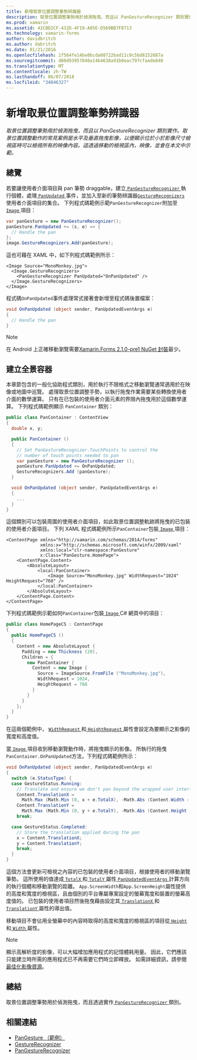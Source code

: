 ```yaml
---
title: 新增取景位置調整筆勢辨識器
description: 取景位置調整筆勢用於偵測拖曳，而且以 PanGestureRecognizer 類別實作。 取景位置調整動作的常見案例是水平及垂直拖曳影像，以便顯示位於小於影像尺寸檢視區時可以檢視所有的映像內容。 這透過移動的檢視區內，映像，並會在本文中示範。
ms.prod: xamarin
ms.assetid: 42CBD2CF-432D-4F19-A05E-D569BB7F8713
ms.technology: xamarin-forms
author: davidbritch
ms.author: dabritch
ms.date: 01/21/2016
ms.openlocfilehash: 1f564fe14be0bcda08722bad11c9c5bd8152687a
ms.sourcegitcommit: d80d93957040a14b4638a91b0eac797cfaade840
ms.translationtype: MT
ms.contentlocale: zh-TW
ms.lasthandoff: 06/07/2018
ms.locfileid: "34846327"
---
```

# <a name="adding-a-pan-gesture-recognizer"></a>新增取景位置調整筆勢辨識器

_取景位置調整筆勢用於偵測拖曳，而且以 PanGestureRecognizer 類別實作。取景位置調整動作的常見案例是水平及垂直拖曳影像，以便顯示位於小於影像尺寸檢視區時可以檢視所有的映像內容。這透過移動的檢視區內，映像，並會在本文中示範。_

## <a name="overview"></a>總覽

若要讓使用者介面項目與 pan 筆勢 draggable，建立[ `PanGestureRecognizer` ](https://developer.xamarin.com/api/type/Xamarin.Forms.PanGestureRecognizer/)執行個體，處理[ `PanUpdated` ](https://developer.xamarin.com/api/event/Xamarin.Forms.PanGestureRecognizer.PanUpdated/)事件，並加入至新的筆勢辨識器[`GestureRecognizers` ](https://developer.xamarin.com/api/property/Xamarin.Forms.View.GestureRecognizers/)使用者介面項目的集合。 下列程式碼範例示範`PanGestureRecognizer`附加至[ `Image` ](https://developer.xamarin.com/api/type/Xamarin.Forms.Image/)項目：

```csharp
var panGesture = new PanGestureRecognizer();
panGesture.PanUpdated += (s, e) => {
  // Handle the pan
};
image.GestureRecognizers.Add(panGesture);
```

這也可藉在 XAML 中，如下列程式碼範例所示：

```xaml
<Image Source="MonoMonkey.jpg">
  <Image.GestureRecognizers>
    <PanGestureRecognizer PanUpdated="OnPanUpdated" />
  </Image.GestureRecognizers>
</Image>
```

程式碼`OnPanUpdated`事件處理常式接著會新增至程式碼後置檔案：

```csharp
void OnPanUpdated (object sender, PanUpdatedEventArgs e)
{
  // Handle the pan
}
```

> [!NOTE]
> 在 Android 上正確移動瀏覽需要[Xamarin.Forms 2.1.0-pre1 NuGet 封裝](https://www.nuget.org/packages/Xamarin.Forms/2.1.0.6501-pre1)最少。

## <a name="creating-a-pan-container"></a>建立全景容器

本章節包含的一般化協助程式類別，用於執行不限格式之移動瀏覽通常適用於在映像或地圖中巡覽。 處理取景位置調整手勢，以執行拖曳作業需要某些轉換使用者介面的數學運算。 只有在已包裝的使用者介面元素的界限內拖曳用於這個數學運算。 下列程式碼範例顯示 `PanContainer` 類別：

```csharp
public class PanContainer : ContentView
{
  double x, y;

  public PanContainer ()
  {
    // Set PanGestureRecognizer.TouchPoints to control the
    // number of touch points needed to pan
    var panGesture = new PanGestureRecognizer ();
    panGesture.PanUpdated += OnPanUpdated;
    GestureRecognizers.Add (panGesture);
  }

  void OnPanUpdated (object sender, PanUpdatedEventArgs e)
  {
    ...
  }
}
```

這個類別可以包裝周圍的使用者介面項目，如此取景位置調整軌跡將拖曳的已包裝的使用者介面項目。 下列 XAML 程式碼範例所示`PanContainer`包裝[ `Image` ](https://developer.xamarin.com/api/type/Xamarin.Forms.Image/)項目：

```xaml
<ContentPage xmlns="http://xamarin.com/schemas/2014/forms"
             xmlns:x="http://schemas.microsoft.com/winfx/2009/xaml"
             xmlns:local="clr-namespace:PanGesture"
             x:Class="PanGesture.HomePage">
    <ContentPage.Content>
        <AbsoluteLayout>
            <local:PanContainer>
                <Image Source="MonoMonkey.jpg" WidthRequest="1024" HeightRequest="768" />
            </local:PanContainer>
        </AbsoluteLayout>
    </ContentPage.Content>
</ContentPage>
```

下列程式碼範例示範如何`PanContainer`包裝[ `Image` ](https://developer.xamarin.com/api/type/Xamarin.Forms.Image/) C# 網頁中的項目：

```csharp
public class HomePageCS : ContentPage
{
  public HomePageCS ()
  {
    Content = new AbsoluteLayout {
      Padding = new Thickness (20),
      Children = {
        new PanContainer {
          Content = new Image {
            Source = ImageSource.FromFile ("MonoMonkey.jpg"),
            WidthRequest = 1024,
            HeightRequest = 768
          }
        }
      }
    };
  }
}
```

在這兩個範例中， [ `WidthRequest` ](https://developer.xamarin.com/api/property/Xamarin.Forms.VisualElement.WidthRequest/)和[ `HeightRequest` ](https://developer.xamarin.com/api/property/Xamarin.Forms.VisualElement.HeightRequest/)屬性會設定為要顯示之影像的寬度和高度值。

當[ `Image` ](https://developer.xamarin.com/api/type/Xamarin.Forms.Image/)項目收到移動瀏覽動作時，將拖曳顯示的影像。 所執行的拖曳`PanContainer.OnPanUpdated`方法，下列程式碼範例所示：

```csharp
void OnPanUpdated (object sender, PanUpdatedEventArgs e)
{
  switch (e.StatusType) {
  case GestureStatus.Running:
    // Translate and ensure we don't pan beyond the wrapped user interface element bounds.
    Content.TranslationX =
      Math.Max (Math.Min (0, x + e.TotalX), -Math.Abs (Content.Width - App.ScreenWidth));
    Content.TranslationY =
      Math.Max (Math.Min (0, y + e.TotalY), -Math.Abs (Content.Height - App.ScreenHeight));
    break;

  case GestureStatus.Completed:
    // Store the translation applied during the pan
    x = Content.TranslationX;
    y = Content.TranslationY;
    break;
  }
}
```

這個方法會更新可檢視之內容的已包裝的使用者介面項目，根據使用者的移動瀏覽筆勢。 這所使用的值達成[ `TotalX` ](https://developer.xamarin.com/api/property/Xamarin.Forms.PanUpdatedEventArgs.TotalX/)和[ `TotalY` ](https://developer.xamarin.com/api/property/Xamarin.Forms.PanUpdatedEventArgs.TotalY/)屬性[ `PanUpdatedEventArgs` ](https://developer.xamarin.com/api/type/Xamarin.Forms.PanUpdatedEventArgs/)計算方向的執行個體和移動瀏覽的距離。 `App.ScreenWidth`和`App.ScreenHeight`屬性提供的高度和寬度的檢視區，且由個別的平台專屬專案設定的螢幕寬度和裝置的螢幕高度值的。 已包裝的使用者項目然後拖曳藉由設定其[ `TranslationX` ](https://developer.xamarin.com/api/property/Xamarin.Forms.VisualElement.TranslationX/)和[ `TranslationY` ](https://developer.xamarin.com/api/property/Xamarin.Forms.VisualElement.TranslationY/)屬性的導出值。

移動項目不會佔用全螢幕中的內容時取得的高度和寬度的檢視區的項目從[ `Height` ](https://developer.xamarin.com/api/property/Xamarin.Forms.VisualElement.Height/)和[ `Width` ](https://developer.xamarin.com/api/property/Xamarin.Forms.VisualElement.Width/)屬性。

> [!NOTE]
> 顯示高解析度的影像，可以大幅增加應用程式的記憶體耗用量。 因此，它們應該只能建立時所需的應用程式已不再需要它們時立即釋放。 如需詳細資訊，請參閱[最佳化影像資源](~/xamarin-forms/deploy-test/performance.md#optimizeimages)。

## <a name="summary"></a>總結

取景位置調整筆勢用於偵測拖曳，而且透過實作[ `PanGestureRecognizer` ](https://developer.xamarin.com/api/type/Xamarin.Forms.PanGestureRecognizer/)類別。



## <a name="related-links"></a>相關連結

- [PanGesture （範例）](https://developer.xamarin.com/samples/xamarin-forms/WorkingWithGestures/PanGesture/)
- [GestureRecognizer](https://developer.xamarin.com/api/type/Xamarin.Forms.GestureRecognizer/)
- [PanGestureRecognizer](https://developer.xamarin.com/api/type/Xamarin.Forms.PanGestureRecognizer/)
